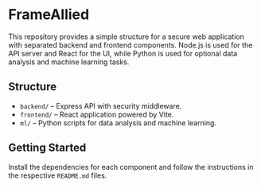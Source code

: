 # FrameAllied

This repository provides a simple structure for a secure web application with
separated backend and frontend components. Node.js is used for the API server
and React for the UI, while Python is used for optional data analysis and
machine learning tasks.

## Structure

- `backend/` – Express API with security middleware.
- `frontend/` – React application powered by Vite.
- `ml/` – Python scripts for data analysis and machine learning.

## Getting Started

Install the dependencies for each component and follow the instructions in the
respective `README.md` files.

